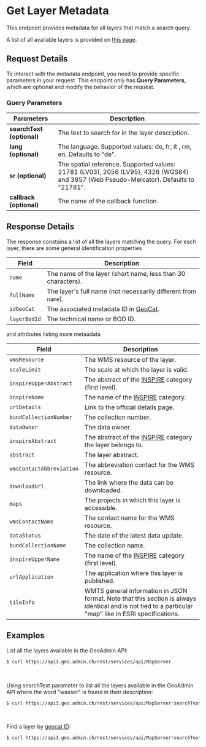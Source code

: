 # Get Layer Metadata

This endpoint provides metadata for all layers that match a search query.

A list of all available layers is provided on [this page](https://api3.geo.admin.ch/rest/services/api/MapServer/layersTable).

<ApiCodeBlock url="https://api3.geo.admin.ch/rest/services/api/MapServer" method="GET" />

## Request Details

To interact with the metadata endpoint, you need to provide specific parameters in your request.
This endpoint only has **Query Parameters**, which are optional and modify the behavior of the request.

### Query Parameters

| Parameters                | Description                                                                                                                           |
| ------------------------- | ------------------------------------------------------------------------------------------------------------------------------------- |
| **searchText (optional)** | The text to search for in the layer description.                                                                                      |
| **lang (optional)**       | The language. Supported values: de, fr, it , rm, en. Defaults to "de".                                                                |
| **sr (optional)**         | The spatial reference. Supported values: 21781 (LV03), 2056 (LV95), 4326 (WGS84) and 3857 (Web Pseudo-Mercator). Defaults to "21781". |
| **callback (optional)**   | The name of the callback function.                                                                                                    |

## Response Details

The response constains a list of all the layers matching the query.
For each layer, there are some general identification properties

| Field        | Description                                                    |
| ------------ | -------------------------------------------------------------- |
| `name`       | The name of the layer (short name, less than 30 characters).   |
| `fullName`   | The layer's full name (not necessarily different from `name`). |
| `idGeoCat`   | The associated metadata ID in [GeoCat](https://www.geocat.ch). |
| `layerBodId` | The technical name or BOD ID.                                  |

and attributes listing more metaadata

| Field                    | Description                                                                                                                                            |
| ------------------------ | ------------------------------------------------------------------------------------------------------------------------------------------------------ |
| `wmsResource`            | The WMS resource of the layer.                                                                                                                         |
| `scaleLimit`             | The scale at which the layer is valid.                                                                                                                 |
| `inspireUpperAbstract`   | The abstract of the [INSPIRE](https://www.geo.admin.ch/en/inspire-services) category (first level).                                                    |
| `inspireName`            | The name of the [INSPIRE](https://www.geo.admin.ch/en/inspire-services) category.                                                                      |
| `urlDetails`             | Link to the official details page.                                                                                                                     |
| `bundCollectionNumber`   | The collection number.                                                                                                                                 |
| `dataOwner`              | The data owner.                                                                                                                                        |
| `inspireAbstract`        | The abstract of the [INSPIRE](https://www.geo.admin.ch/en/inspire-services) category the layer belongs to.                                             |
| `abstract`               | The layer abstract.                                                                                                                                    |
| `wmsContactAbbreviation` | The abbreviation contact for the WMS resource.                                                                                                         |
| `downloadUrl`            | The link where the data can be downloaded.                                                                                                             |
| `maps`                   | The projects in which this layer is accessible.                                                                                                        |
| `wmsContactName`         | The contact name for the WMS resource.                                                                                                                 |
| `dataStatus`             | The date of the latest data update.                                                                                                                    |
| `bundCollectionName`     | The collection name.                                                                                                                                   |
| `inspireUpperName`       | The name of the [INSPIRE](https://www.geo.admin.ch/en/inspire-services) category (first level).                                                        |
| `urlApplication`         | The application where this layer is published.                                                                                                         |
| `tileInfo`               | WMTS general information in JSON format. Note that this section is always identical and is not tied to a particular "map" like in ESRI specifications. |

## Examples

List all the layers available in the GeoAdmin API:

```sh
$ curl https://api3.geo.admin.ch/rest/services/api/MapServer
```

<br>

Using searchText parameter to list all the layers available in the GeoAdmin API where the word "wasser" is found in their description:

```sh
$ curl https://api3.geo.admin.ch/rest/services/api/MapServer?searchText=wasser
```

<br>

Find a layer by [geocat ID](https://www.geocat.ch):

```sh
$ curl https://api3.geo.admin.ch/rest/services/api/MapServer?searchText=f198f6f6-8efa-4235-a55f-99767ea0206c
```
